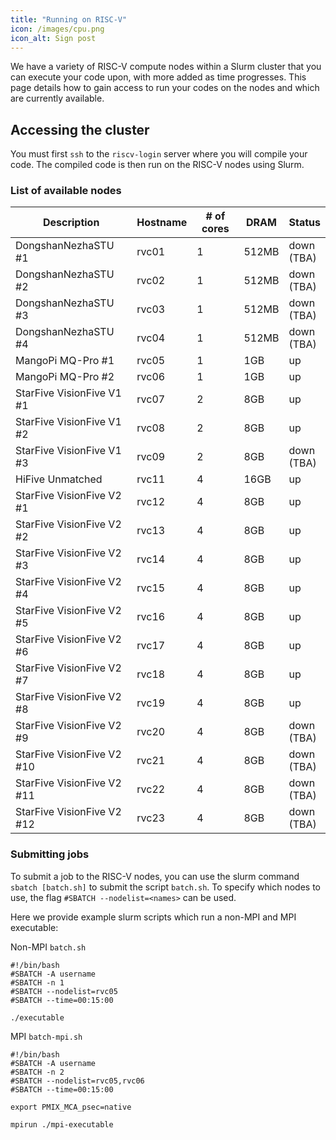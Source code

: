 ```yaml
---
title: "Running on RISC-V"
icon: /images/cpu.png
icon_alt: Sign post
---
```


We have a variety of RISC-V compute nodes within a Slurm cluster that you can execute your code upon, with more added as time progresses. This page details how to gain access to run your codes on the nodes and which are currently available.

## Accessing the cluster

You must first `ssh` to the `riscv-login` server where you will compile your code. The compiled code is then run on the RISC-V nodes using Slurm.

 
### List of available nodes

| Description  | Hostname | # of cores | DRAM | Status |
| ------------- | ------------- |  ------------- | ------------- | ------------- | 
| DongshanNezhaSTU #1 | rvc01 | 1 | 512MB | down <br />(TBA) |
| DongshanNezhaSTU #2 | rvc02 | 1 | 512MB | down <br />(TBA) |
| DongshanNezhaSTU #3 | rvc03 | 1 | 512MB | down <br />(TBA)|
| DongshanNezhaSTU #4 | rvc04 | 1 | 512MB | down <br />(TBA) |
| MangoPi MQ-Pro #1 | rvc05 | 1 | 1GB | up |
| MangoPi MQ-Pro #2 | rvc06 | 1 | 1GB | up |
| StarFive VisionFive V1 #1 | rvc07 | 2 | 8GB | up |
| StarFive VisionFive V1 #2 | rvc08 | 2 | 8GB | up |
| StarFive VisionFive V1 #3 | rvc09 | 2 | 8GB | down <br />(TBA) |
| HiFive Unmatched  | rvc11 | 4 | 16GB | up |
| StarFive VisionFive V2 #1 | rvc12 | 4 | 8GB | up |
| StarFive VisionFive V2 #2 | rvc13 | 4 | 8GB | up |
| StarFive VisionFive V2 #3 | rvc14| 4 | 8GB | up |
| StarFive VisionFive V2 #4 | rvc15 | 4 | 8GB | up |
| StarFive VisionFive V2 #5 | rvc16 | 4 | 8GB | up |
| StarFive VisionFive V2 #6 | rvc17 | 4 | 8GB | up |
| StarFive VisionFive V2 #7 | rvc18 | 4 | 8GB | up |
| StarFive VisionFive V2 #8 | rvc19 | 4 | 8GB | up |
| StarFive VisionFive V2 #9 | rvc20 | 4 | 8GB | down <br />(TBA)  
| StarFive VisionFive V2 #10 | rvc21 | 4 | 8GB | down <br />(TBA) |
| StarFive VisionFive V2 #11 | rvc22 | 4 | 8GB | down <br />(TBA) |
| StarFive VisionFive V2 #12 | rvc23 | 4 | 8GB | down <br />(TBA) |

### Submitting jobs

To submit a job to the RISC-V nodes, you can use the slurm command `sbatch [batch.sh]` to submit the script `batch.sh`. To specify which nodes to use, the flag `#SBATCH --nodelist=<names>` can be used.

Here we provide example slurm scripts which run a non-MPI and MPI executable:

Non-MPI `batch.sh`
```console
#!/bin/bash
#SBATCH -A username
#SBATCH -n 1
#SBATCH --nodelist=rvc05
#SBATCH --time=00:15:00

./executable
```



MPI `batch-mpi.sh`
```console
#!/bin/bash
#SBATCH -A username
#SBATCH -n 2
#SBATCH --nodelist=rvc05,rvc06
#SBATCH --time=00:15:00

export PMIX_MCA_psec=native

mpirun ./mpi-executable
```

